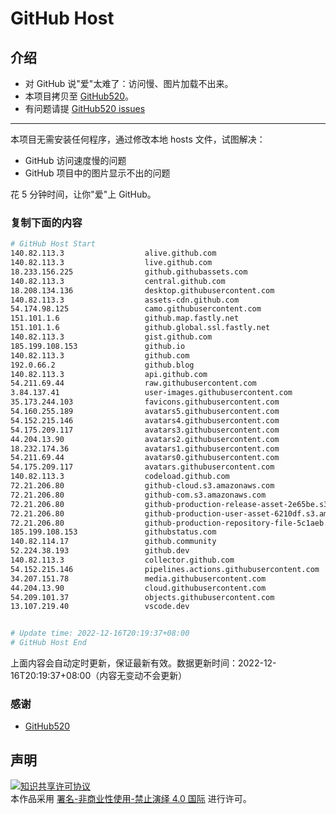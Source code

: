 # GitHub Host
## 介绍
- 对 GitHub 说"爱"太难了：访问慢、图片加载不出来。
- 本项目拷贝至 [GitHub520](https://github.com/521xueweihan/GitHub520)。
- 有问题请提 [GitHub520 issues](https://github.com/521xueweihan/GitHub520/issues/new)

---

本项目无需安装任何程序，通过修改本地 hosts 文件，试图解决：
- GitHub 访问速度慢的问题
- GitHub 项目中的图片显示不出的问题

花 5 分钟时间，让你"爱"上 GitHub。

### 复制下面的内容
```bash
# GitHub Host Start
140.82.113.3                  alive.github.com
140.82.113.3                  live.github.com
18.233.156.225                github.githubassets.com
140.82.113.3                  central.github.com
18.208.134.136                desktop.githubusercontent.com
140.82.113.3                  assets-cdn.github.com
54.174.98.125                 camo.githubusercontent.com
151.101.1.6                   github.map.fastly.net
151.101.1.6                   github.global.ssl.fastly.net
140.82.113.3                  gist.github.com
185.199.108.153               github.io
140.82.113.3                  github.com
192.0.66.2                    github.blog
140.82.113.3                  api.github.com
54.211.69.44                  raw.githubusercontent.com
3.84.137.41                   user-images.githubusercontent.com
35.173.244.103                favicons.githubusercontent.com
54.160.255.189                avatars5.githubusercontent.com
54.152.215.146                avatars4.githubusercontent.com
54.175.209.117                avatars3.githubusercontent.com
44.204.13.90                  avatars2.githubusercontent.com
18.232.174.36                 avatars1.githubusercontent.com
54.211.69.44                  avatars0.githubusercontent.com
54.175.209.117                avatars.githubusercontent.com
140.82.113.3                  codeload.github.com
72.21.206.80                  github-cloud.s3.amazonaws.com
72.21.206.80                  github-com.s3.amazonaws.com
72.21.206.80                  github-production-release-asset-2e65be.s3.amazonaws.com
72.21.206.80                  github-production-user-asset-6210df.s3.amazonaws.com
72.21.206.80                  github-production-repository-file-5c1aeb.s3.amazonaws.com
185.199.108.153               githubstatus.com
140.82.114.17                 github.community
52.224.38.193                 github.dev
140.82.113.3                  collector.github.com
54.152.215.146                pipelines.actions.githubusercontent.com
34.207.151.78                 media.githubusercontent.com
44.204.13.90                  cloud.githubusercontent.com
54.209.101.37                 objects.githubusercontent.com
13.107.219.40                 vscode.dev


# Update time: 2022-12-16T20:19:37+08:00
# GitHub Host End

```
上面内容会自动定时更新，保证最新有效。数据更新时间：2022-12-16T20:19:37+08:00（内容无变动不会更新）

### 感谢

- [GitHub520](https://github.com/521xueweihan/GitHub520)

## 声明
<a rel="license" href="https://creativecommons.org/licenses/by-nc-nd/4.0/deed.zh"><img alt="知识共享许可协议" style="border-width: 0" src="https://licensebuttons.net/l/by-nc-nd/4.0/88x31.png"></a><br>本作品采用 <a rel="license" href="https://creativecommons.org/licenses/by-nc-nd/4.0/deed.zh">署名-非商业性使用-禁止演绎 4.0 国际</a> 进行许可。